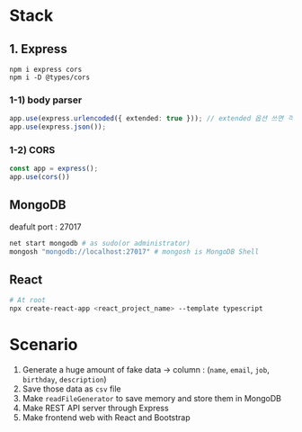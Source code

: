 # Stack
## 1. Express
```
npm i express cors
npm i -D @types/cors
```

### 1-1) body parser
```ts
app.use(express.urlencoded({ extended: true })); // extended 옵션 쓰면 객체 안에 객체도 파싱 가능
app.use(express.json());
```
### 1-2) CORS
```ts
const app = express();
app.use(cors())
```
## MongoDB
deafult port : 27017  
```bash
net start mongodb # as sudo(or administrator)
mongosh "mongodb://localhost:27017" # mongosh is MongoDB Shell
```
## React
```bash
# At root
npx create-react-app <react_project_name> --template typescript
```

# Scenario
1. Generate a huge amount of fake data -> column : (`name`, `email`, `job`, `birthday`, `description`)
2. Save those data as `csv` file
3. Make `readFileGenerator` to save memory and store them in MongoDB
4. Make REST API server through Express
5. Make frontend web with React and Bootstrap
